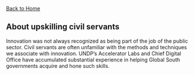 
[Back to Home](../README.md)

<!-- <img src="../public/imgs/UNDP_accelerator_labs_logo_vertical_color_RGB.png"  width="150" alt="undp_accelerator_labs_logo"> -->

## About upskilling civil servants

Innovation was not always recognized as being part of the job of the public sector. Civil servants are often unfamiliar with the methods and techniques we associate with innovation. UNDP’s Accelerator Labs and Chief Digital Office have accumulated substantial experience in helping Global South governments acquire and hone such skills.   
